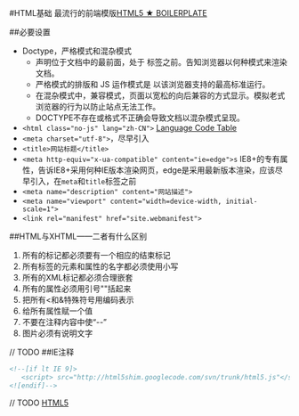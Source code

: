 #HTML基础
最流行的前端模版[HTML5 ★ BOILERPLATE](https://html5boilerplate.com/)

##必要设置
+ Doctype，严格模式和混杂模式
    + <!DOCTYPE> 声明位于文档中的最前面，处于 <html> 标签之前。告知浏览器以何种模式来渲染文档。
    + 严格模式的排版和 JS 运作模式是 以该浏览器支持的最高标准运行。
    + 在混杂模式中，兼容模式，页面以宽松的向后兼容的方式显示。模拟老式浏览器的行为以防止站点无法工作。
    + DOCTYPE不存在或格式不正确会导致文档以混杂模式呈现。
+ `<html class="no-js" lang="zh-CN">` [Language Code Table](http://www.lingoes.cn/zh/translator/langcode.htm)
+ `<meta charset="utf-8">`，尽早引入
+ `<title>网站标题</title>`
+ `<meta http-equiv="x-ua-compatible" content="ie=edge">s` IE8+的专有属性，告诉IE8+采用何种IE版本渲染网页，edge是采用最新版本渲染，应该尽早引入，在`meta`和`title`标签之前
+ `<meta name="description" content="网站描述">`
+ `<meta name="viewport" content="width=device-width, initial-scale=1">`
+ `<link rel="manifest" href="site.webmanifest">`


##HTML与XHTML——二者有什么区别
1. 所有的标记都必须要有一个相应的结束标记
2. 所有标签的元素和属性的名字都必须使用小写
3. 所有的XML标记都必须合理嵌套
4. 所有的属性必须用引号""括起来
5. 把所有<和&特殊符号用编码表示
6. 给所有属性赋一个值
7. 不要在注释内容中使“--”
8. 图片必须有说明文字



// TODO
##IE注释
```html
<!--[if lt IE 9]>
   <script> src="http://html5shim.googlecode.com/svn/trunk/html5.js"</script>
<![endif]-->
```

// TODO
[HTML5](https://developer.mozilla.org/zh-CN/docs/Web/Guide/HTML/HTML5)